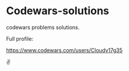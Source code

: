 # Codewars-solutions

codewars problems solutions.

Full profile:

https://www.codewars.com/users/Cloudy17g35

✌️
